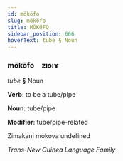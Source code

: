 ```yaml
---
id: mököfo
slug: mököfo
title: MÖKÖFO
sidebar_position: 666
hoverText: tube § Noun
---
```


### mököfo&emsp;<span kind="abugida">ƶıɔıɤ</span>

*tube* **§** Noun

**Verb**: to be a tube/pipe

**Noun**: tube/pipe

**Modifier**: tube/pipe-related

Zimakani mokova undefined

*Trans-New Guinea Language Family*